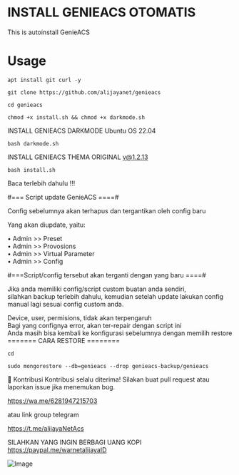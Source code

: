 # INSTALL GENIEACS OTOMATIS

This is autoinstall GenieACS

# Usage

```
apt install git curl -y
```

```
git clone https://github.com/alijayanet/genieacs
```

```
cd genieacs
```

```
chmod +x install.sh && chmod +x darkmode.sh
```

INSTALL GENIEACS DARKMODE Ubuntu OS 22.04

```
bash darkmode.sh
```

INSTALL GENIEACS THEMA ORIGINAL v@1.2.13

```
bash install.sh
```

Baca terlebih dahulu !!!

#=== Script update GenieACS ====#

Config sebelumnya akan terhapus dan tergantikan oleh config baru

Yang akan diupdate, yaitu:

• Admin >> Preset <br>
• Admin >> Provosions <br>
• Admin >> Virtual Parameter<br>
• Admin >> Config<br>

#===Script/config tersebut akan terganti dengan yang baru ====#

Jika anda memiliki config/script custom buatan anda sendiri,<br>
silahkan backup terlebih dahulu, kemudian setelah update lakukan config manual lagi sesuai config custom anda.<br>

Device, user, permisions, tidak akan terpengaruh<br>
Bagi yang confignya error, akan ter-repair dengan script ini<br>
Anda masih bisa kembali ke konfigurasi sebelumnya dengan memilih restore<br>
======= CARA RESTORE ========<br>

```
cd
```

```
sudo mongorestore --db=genieacs --drop genieacs-backup/genieacs
```

🤝 Kontribusi
Kontribusi selalu diterima! Silakan buat pull request atau laporkan issue jika menemukan bug.

https://wa.me/6281947215703

atau link group telegram

https://t.me/alijayaNetAcs

SILAHKAN YANG INGIN BERBAGI UANG KOPI <br>
https://paypal.me/warnetalijayaID

![Image](https://github.com/user-attachments/assets/724e5ac2-626e-4f2d-bd1f-1265b70b544f)
